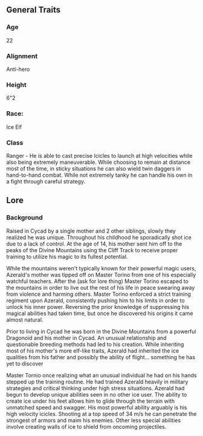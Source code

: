 ## General Traits
### Age
22
### Alignment 
Anti-hero
### Height
6"2
### Race:
Ice Elf 
### Class
Ranger - He is able to cast precise Icicles to launch at high velocities while also being extremely maneuverable. While choosing to remain at distance most of the time, in sticky situations he can also wield twin daggers in hand-to-hand combat. While not extremely tanky he can handle his own in a fight through careful strategy.
## Lore
### Background 
Raised in Cycad by a single mother and 2 other siblings, slowly they realized he was unique. Throughout his childhood he sporadically shot ice due to a lack of control. At the age of 14, his mother sent him off to the peaks of the Divine Mountains using the Cliff Track to receive proper training to utilize his magic to its fullest potential.

While the mountains weren't typically known for their powerful magic users, Azerald's mother was tipped off on Master Torino from one of his especially watchful teachers. After the (ask for lore thing) Master Torino escaped to the mountains in order to live out the rest of his life in peace swearing away from violence and harming others. Master Torino enforced a strict training regiment upon Azerald, consistently pushing him to his limits in order to unlock his inner power. Reversing the prior knowledge of suppressing his magical abilities had taken time, but once he discovered his origins it came almost natural. 

Prior to living in Cycad he was born in the Divine Mountains from a powerful Dragonoid and his mother in Cycad. An unusual relationship and questionable breeding methods had led to his creation. While inheriting most of his mother's more elf-like traits, Azerald had inherited the ice qualities from his father and possibly the ability of flight...  something he has yet to discover

Master Tornio once realizing what an unusual individual he had on his hands stepped up the training routine. He had trained Azerald heavily in military strategies and critical thinking under high stress situations. Azerald had begun to develop unique abilities seen in no other ice user. The ability to create ice under his feet allows him to glide through the terrain with unmatched speed and swagger. His most powerful ability arguably is his high velocity icicles. Shooting at a top speed of 34 m/s he can penetrate the strongest of armors and maim his enemies. Other less special abilities involve creating walls of ice to shield from oncoming projectiles.

